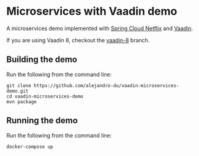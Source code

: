 # Microservices with Vaadin demo

A microservices demo implemented with [Spring Cloud Netflix](http://cloud.spring.io/spring-cloud-netflix/) and [Vaadin](https://vaadin.com).

If you are using Vaadin 8, checkout the [vaadin-8](https://github.com/alejandro-du/vaadin-microservices-demo/tree/vaadin-8) branch. 

## Building the demo

Run the following from the command line:
```
git clone https://github.com/alejandro-du/vaadin-microservices-demo.git
cd vaadin-microservices-demo
mvn package
```

## Running the demo

Run the following from the command line:

```
docker-compose up
```
